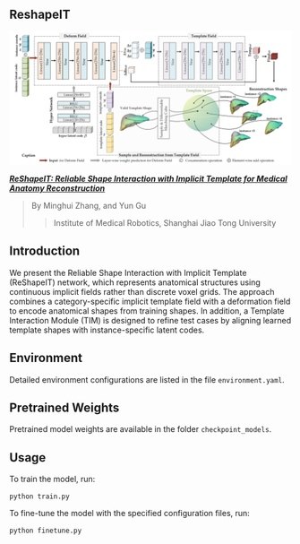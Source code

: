 ## ReshapeIT

<div align=center><img src="figs/ReshapeIT.png"></div>

[**_ReShapeIT: Reliable Shape Interaction with Implicit Template for Medical Anatomy Reconstruction_**]()

> By Minghui Zhang, and Yun Gu
>> Institute of Medical Robotics, Shanghai Jiao Tong University


## Introduction
We present the Reliable Shape Interaction with Implicit Template (ReShapeIT) network, which represents anatomical structures using continuous implicit fields rather than discrete voxel grids. The approach combines a category-specific implicit template field with a deformation field to encode anatomical shapes from training shapes. In addition, a Template Interaction Module (TIM) is designed to refine test cases by aligning learned template shapes with instance-specific latent codes.

## Environment
Detailed environment configurations are listed in the file ```environment.yaml```.


## Pretrained Weights
Pretrained model weights are available in the folder ```checkpoint_models```.

## Usage
To train the model, run:

```
python train.py
```

To fine-tune the model with the specified configuration files, run:

```
python finetune.py
```



